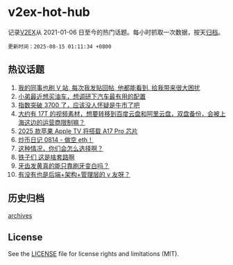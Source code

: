 # v2ex-hot-hub

 记录[V2EX](https://www.v2ex.com/)从 2021-01-06 日至今的热门话题。每小时抓取一次数据，按天[归档](archives)。

`更新时间：2025-08-15 01:11:34 +0800`

## 热议话题

1. [我的同事也刷 V 站, 每次我发贴回帖, 他都能看到. 给我带来很大困扰](https://www.v2ex.com/t/1152269)
1. [小弟最近想买油车，想调研下汽车最有用的配置](https://www.v2ex.com/t/1152342)
1. [指数突破 3700 了，应该没人怀疑是牛市了吧](https://www.v2ex.com/t/1152290)
1. [大约有 17T 的视频素材，想要转移到百度云盘和阿里云盘，双盘备份，会被上海这边的运营商限制嘛？](https://www.v2ex.com/t/1152271)
1. [2025 款苹果 Apple TV 将搭载 A17 Pro 芯片](https://www.v2ex.com/t/1152254)
1. [炒币日记 0814 - 做空 eth！](https://www.v2ex.com/t/1152315)
1. [这种情况，你们会怎么选择啊？](https://www.v2ex.com/t/1152289)
1. [铁子们 这是啥套路啊](https://www.v2ex.com/t/1152375)
1. [牙齿发黄真的能只靠刷牙变白吗？](https://www.v2ex.com/t/1152304)
1. [有没有也是后端+架构+管理层的 v 友呀？](https://www.v2ex.com/t/1152281)

## 历史归档

[archives](archives)

## License

See the [LICENSE](LICENSE) file for license rights and limitations (MIT).
